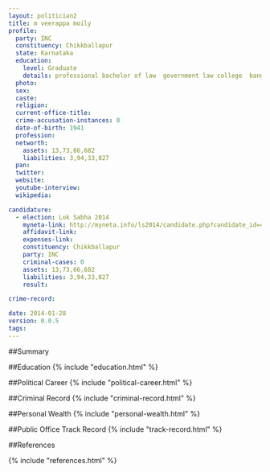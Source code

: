 ```yaml
---
layout: politician2
title: m veerappa moily
profile: 
  party: INC
  constituency: Chikkballapur
  state: Karnataka
  education: 
    level: Graduate
    details: professional bachelor of law  government law college  bangalore  1966 year 1966  b.a. government college mangalore year 1962
  photo: 
  sex: 
  caste: 
  religion: 
  current-office-title: 
  crime-accusation-instances: 0
  date-of-birth: 1941
  profession: 
  networth: 
    assets: 13,73,66,682
    liabilities: 3,94,33,827
  pan: 
  twitter: 
  website: 
  youtube-interview: 
  wikipedia: 

candidature: 
  - election: Lok Sabha 2014
    myneta-link: http://myneta.info/ls2014/candidate.php?candidate_id=402
    affidavit-link: 
    expenses-link: 
    constituency: Chikkballapur 
    party: INC
    criminal-cases: 0
    assets: 13,73,66,682
    liabilities: 3,94,33,827
    result:  

crime-record: 

date: 2014-01-28
version: 0.0.5
tags: 
---
```

##Summary


##Education
{% include "education.html" %}


##Political Career
{% include "political-career.html" %}


##Criminal Record
{% include "criminal-record.html" %}


##Personal Wealth
{% include "personal-wealth.html" %}


##Public Office Track Record
{% include "track-record.html" %}


##References


{% include "references.html" %}